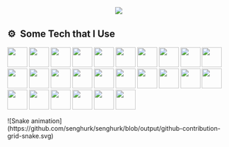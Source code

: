 <p align="center">
  <img src="https://capsule-render.vercel.app/api?text=Welcome!🥷&animation=fadeIn&type=waving&color=gradient&height=100"/>
</p>
<h2> ⚙️ &nbsp;Some Tech that I Use</h2>
<p align="left">
<img src="https://cdn.jsdelivr.net/gh/devicons/devicon/icons/angularjs/angularjs-original.svg" width="45" height="45"/>
<img src="https://cdn.jsdelivr.net/gh/devicons/devicon/icons/vuejs/vuejs-original.svg" width="45" height="45"/>
<img src="https://cdn.jsdelivr.net/gh/devicons/devicon/icons/bash/bash-original.svg"  width="45" height="45"/>
<img src="https://cdn.jsdelivr.net/gh/devicons/devicon/icons/php/php-original.svg"  width="45" height="45"/>
<img src="https://cdn.jsdelivr.net/gh/devicons/devicon/icons/amazonwebservices/amazonwebservices-original.svg"  width="45" height="45"/>  
<img src="https://cdn.jsdelivr.net/gh/devicons/devicon/icons/kotlin/kotlin-original.svg"  width="45" height="45"/>
<img src="https://cdn.jsdelivr.net/gh/devicons/devicon/icons/java/java-original.svg"  width="45" height="45"/>
<img src="https://cdn.jsdelivr.net/gh/devicons/devicon/icons/html5/html5-original.svg"  width="45" height="45"/>
<img src="https://cdn.jsdelivr.net/gh/devicons/devicon/icons/tailwindcss/tailwindcss-plain.svg"  width="45" height="45"/>
<img src="https://cdn.jsdelivr.net/gh/devicons/devicon/icons/javascript/javascript-original.svg" width="45" height="45"/>
<img src="https://cdn.jsdelivr.net/gh/devicons/devicon/icons/python/python-original.svg" width="45" height="45"/>          
<img src="https://cdn.jsdelivr.net/gh/devicons/devicon/icons/nodejs/nodejs-original.svg" width="45" height="45"/>
<img src="https://cdn.jsdelivr.net/gh/devicons/devicon/icons/react/react-original.svg" width="45" height="45"/>
<img src="https://cdn.jsdelivr.net/gh/devicons/devicon/icons/linux/linux-original.svg" width="45" height="45"/>
<img src="https://cdn.jsdelivr.net/gh/devicons/devicon/icons/firebase/firebase-plain.svg" width="45" height="45"/>
<img src="https://cdn.jsdelivr.net/gh/devicons/devicon/icons/flutter/flutter-original.svg" width="45" height="45"/>
<img src="https://cdn.jsdelivr.net/gh/devicons/devicon/icons/apache/apache-original.svg" width="45" height="45"/>
<img src="https://cdn.jsdelivr.net/gh/devicons/devicon/icons/typescript/typescript-original.svg" width="45" height="45"/>
<img src="https://cdn.jsdelivr.net/gh/devicons/devicon/icons/arduino/arduino-original.svg" width="45" height="45"/>
<img src="https://cdn.jsdelivr.net/gh/devicons/devicon/icons/bootstrap/bootstrap-original.svg" width="45" height="45"/>
<img src="https://cdn.jsdelivr.net/gh/devicons/devicon/icons/c/c-original.svg" width="45" height="45"/>
<img src="https://cdn.jsdelivr.net/gh/devicons/devicon/icons/debian/debian-original.svg" width="45" height="45"/>
<img src="https://cdn.jsdelivr.net/gh/devicons/devicon/icons/docker/docker-plain.svg" width="45" height="45"/>
<img src="https://cdn.jsdelivr.net/gh/devicons/devicon/icons/git/git-original.svg" width="45" height="45"/>
<img src="https://cdn.jsdelivr.net/gh/devicons/devicon/icons/go/go-original-wordmark.svg" width="45" height="45"/>
<img src="https://cdn.jsdelivr.net/gh/devicons/devicon/icons/gradle/gradle-plain.svg" width="45" height="45"/>                      
</p>
![Snake animation](https://github.com/senghurk/senghurk/blob/output/github-contribution-grid-snake.svg)
